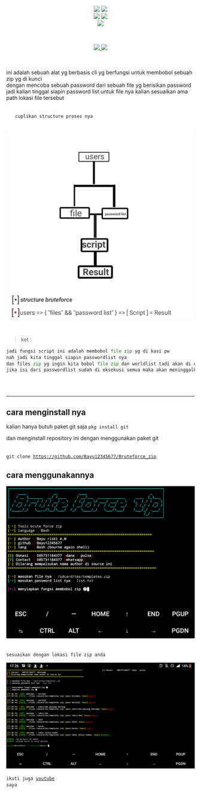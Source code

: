 <p align="center">
    <img src="https://img.shields.io/static/v1?logo=linux&label=Language&message=bash&color=yellow">
     <img src="https://img.shields.io/static/v1?logo=json&label=Author&message=Polygon&color=green"><br>
     <img src="https://img.shields.io/static/v1?logo=github&label=maintance&message=no&color=red">
      <img src="https://img.shields.io/static/v1?logo=apache&label=open%20source&message=yes&color=yellow"><br>
       <img src="https://img.shields.io/static/v1?logo=react&label=tools&message=BruteForce+zip&color=gray">
</p>
<br>

<a href="https://github.com/Bayu12345677/Bruteforce_zip">
<p align="center">
   <img src="https://img.shields.io/github/license/Bayu12345677/Bruteforce_zip?logo=github&logoColor=blue&style=for-the-badge">
   <img src="https://img.shields.io/github/issues/Bayu12345677/Bruteforce_zip?logo=apache&style=for-the-badge">
</p>
  </a>
<br>
  <br>
<div>
ini adalah sebuah alat yg berbasis cli yg berfungsi untuk membobol sebuah zip yg di kunci<br>
dengan mencoba sebuah password dari sebuah file yg berisikan password
jadi kalian tinggal siapin password list untuk file nya kalian sesuaikan ama path lokasi file tersebut
</div>
<br>
 <ol> <code>cuplikan structure proses nya</code> </ol>

![](https://github.com/Bayu12345677/Bruteforce_zip/blob/main/img/20220306_151858.png)<br><br>
---------------------------------------------
> ket :
```python
jadi fungsi script ini adalah membobol file zip yg di kasi pw
nah jadi kita tinggal siapin passwordlist nya
dan files zip yg ingin kita bobol file zip dan worldlist tadi akan di eksekusi oleh script dan memproses system brute force dengan mencoba membuka password yg ada di zip menggunakan password list nya
jika isi dari passwordlist sudah di eksekusi semua maka akan meninggalkan result
```
<br>
<br>

--------------------------------------------
## cara menginstall nya

kalian hanya butuh paket git saja
<code>pkg install git</code>
<br>
<p>
   dan menginstall repository ini dengan menggunakan paket git
</p><br>
<code>git clone <a href="https://github.com/Bayu12345677/Bruteforce_zip">https://github.com/Bayu12345677/Bruteforce_zip</a></code>
  <br>

## cara menggunakannya
![](https://github.com/Bayu12345677/Bruteforce_zip/blob/main/img/Screenshot_20220306-172603~2.png)

<br><code>sesuaikan dengan lokasi file zip anda</code><br>


![](https://github.com/Bayu12345677/Bruteforce_zip/blob/main/img/Screenshot_20220306-172658.png)
<br>

<code>ikuti juga <a href="https://youtu.be/G7CwHRd8h-s">youtube</a> saya</code>
